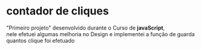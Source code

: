 # contador de cliques
"Primeiro projeto" desenvolvido durante o Curso de **javaScript**, <br>
nele efetuei algumas melhoria no Design e implementei a função de guarda quantos clique foi efetuado
